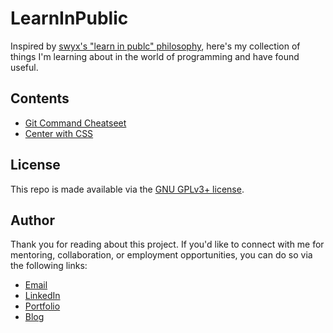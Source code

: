 # LearnInPublic

Inspired by [swyx's "learn in publc" philosophy](https://www.swyx.io/learn-in-public), here's my collection of things I'm learning about in the world of programming and have found useful. 

## Contents 

* [Git Command Cheatseet](./git-cheatsheet.md)
* [Center with CSS](https://ananfito.dev/LearnInPublic/center-with-css/index.html)

## License

This repo is made available via the [GNU GPLv3+ license](./LICENSE).

## Author

Thank you for reading about this project. If you'd like to connect with me for mentoring, collaboration, or employment opportunities, you can do so via the following links:

- <a href="mailto:msg.for.anthony.p6ht3@simplelogin.com?subject=Nice GitHub Project&body=Hey Anthony, I saw your GitHub project. Let's talk!">Email</a>
- [LinkedIn](https://linkedin.com/in/anthonynanfito)
- [Portfolio](https://ananfito.github.io)
- [Blog](https://ananfito.hashnode.dev)